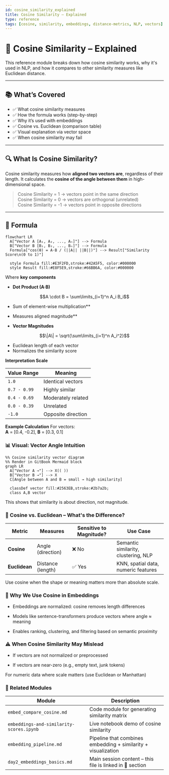 ```yaml
---
id: cosine_similarity_explained
title: Cosine Similarity – Explained
type: reference
tags: [cosine, similarity, embeddings, distance-metrics, NLP, vectors]
---
```


# 📐 Cosine Similarity – Explained

This reference module breaks down how cosine similarity works, why it's used in NLP, and how it compares to other similarity measures like Euclidean distance.

---

## 📚 What’s Covered

- ✅ What cosine similarity measures
- ✅ How the formula works (step-by-step)
- ✅ Why it’s used with embeddings
- ✅ Cosine vs. Euclidean (comparison table)
- ✅ Visual explanation via vector space
- ✅ When cosine similarity may fail

---

## 🔍 What Is Cosine Similarity?

Cosine similarity measures how **aligned two vectors are**, regardless of their length. It calculates the **cosine of the angle between them** in high-dimensional space.

> Cosine Similarity = 1 → vectors point in the same direction  
> Cosine Similarity = 0 → vectors are orthogonal (unrelated)  
> Cosine Similarity = -1 → vectors point in opposite directions

---

## 🧮 Formula

```mermaid
flowchart LR
  A["Vector A [A₁, A₂, ..., Aₙ]"] --> Formula
  B["Vector B [B₁, B₂, ..., Bₙ]"] --> Formula
  Formula["cos(θ) = A·B / (||A|| ||B||)"] --> Result["Similarity Score\n(0 to 1)"]

  style Formula fill:#E3F2FD,stroke:#42A5F5, color:#000000
  style Result fill:#E8F5E9,stroke:#66BB6A, color:#000000
```
Where **key components**

- **Dot Product (A·B)**
```math
A \cdot B = \sum\limits_{i=1}^n A_i B_i
```
  - Sum of element-wise multiplication**
  - Measures aligned magnitude**

- **Vector Magnitudes**
  
```math
\|A\| = \sqrt{\sum\limits_{i=1}^n A_i^2}
```
- Euclidean length of each vector
- Normalizes the similarity score

**Interpretation Scale**

| Value Range      | Meaning                          |
|------------------|----------------------------------|
| `1.0`            | Identical vectors                |
| `0.7 - 0.99`     | Highly similar                   |
| `0.4 - 0.69`     | Moderately related               |
| `0.0 - 0.39`     | Unrelated                        |
| `-1.0`           | Opposite direction               |

**Example Calculation**
For vectors:  
**A** = [0.4, -0.2], **B** = [0.3, 0.1]

### 📊 Visual: Vector Angle Intuition
```mermaid
%% Cosine similarity vector diagram
%% Render in GitBook Mermaid block
graph LR
  A["Vector A →"] --> X(( ))
  B["Vector B →"] --> X
  C[Angle between A and B = small → high similarity]

  classDef vector fill:#2563EB,stroke:#2b7a2b;
  class A,B vector
```
This shows that similarity is about direction, not magnitude.

### 🔁 Cosine vs. Euclidean – What's the Difference?
| Metric        | Measures          | Sensitive to Magnitude? | Use Case                             |
| ------------- | ----------------- | ----------------------- | ------------------------------------ |
| **Cosine**    | Angle (direction) | ❌ No                    | Semantic similarity, clustering, NLP |
| **Euclidean** | Distance (length) | ✅ Yes                   | KNN, spatial data, numeric features  |


Use cosine when the shape or meaning matters more than absolute scale.

### 🧠 Why We Use Cosine in Embeddings
- Embeddings are normalized: cosine removes length differences

- Models like sentence-transformers produce vectors where angle ≈ meaning

- Enables ranking, clustering, and filtering based on semantic proximity

### ⚠️ When Cosine Similarity May Mislead
- If vectors are not normalized or preprocessed

- If vectors are near-zero (e.g., empty text, junk tokens)

For numeric data where scale matters (use Euclidean or Manhattan)

### 🔗 Related Modules
| Module                                   | Description                                                   |
| ---------------------------------------- | ------------------------------------------------------------- |
| `embed_compare_cosine.md`                | Code module for generating similarity matrix                  |
| `embeddings-and-similarity-scores.ipynb` | Live notebook demo of cosine similarity                       |
| `embedding_pipeline.md`                  | Pipeline that combines embedding + similarity + visualization |
| `day2_embeddings_basics.md`              | Main session content – this file is linked in 📐 section      |
